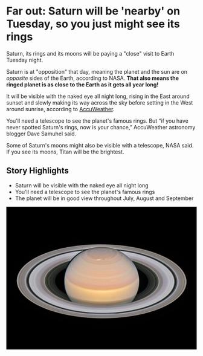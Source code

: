 # Far out: Saturn will be 'nearby' on Tuesday, so you just might see its rings

Saturn, its rings and its moons will be paying a "close" visit to Earth Tuesday night. 

Saturn is at "opposition" that day, meaning the planet and the sun are on _opposite_ sides of the Earth, according to NASA. **That also means the ringed planet is as close to the Earth as it gets all year long!**

It will be visible with the naked eye all night long, rising in the East around sunset and slowly making its way across the sky before setting in the West around sunrise, according to [AccuWeather](https://www.accuweather.com/).

You'll need a telescope to see the planet's famous rings. But “if you have never spotted Saturn's rings, now is your chance,” AccuWeather astronomy blogger Dave Samuhel said.

Some of Saturn's moons might also be visible with a telescope, NASA said. If you see its moons, Titan will be the brightest. 

## Story Highlights

* Saturn will be visible with the naked eye all night long
* You'll need a telescope to see the planet's famous rings
* The planet will be in good view throughout July, August and September

![Saturn and its Rings](Saturn.jpg)